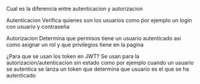 Cual es la diferencia entre autenticacion y autorizacion

Autenticacion
Verifica quienes son los usuarios como ṕor ejemplo un login con usuario y contraseña

Autorizacion
Determina que permisos tiene un usuario autenticado asi como asignar un rol y que privilegios tiene en la pagina


¿Para que se usan los token en JWT?
Se usan para la autorizacion/autenticacion sin estado como por ejemplo cuando un usuario se autentica se lanza un token que determina que usuario es el que se ha autenticado

